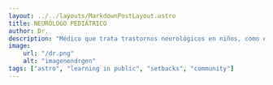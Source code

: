 ```yaml
---
layout: ../../layouts/MarkdownPostLayout.astro
title: NEURÓLOGO PEDIÁTRICO
author: Dr.
description: "Médico que trata trastornos neurológicos en niños, como epilepsia y trastornos del desarrollo. Ofrece diagnóstico y tratamiento enfocados en las necesidades específicas de los pacientes pediátricos."
image:
    url: "/dr.png"
    alt: "imagenendrgen"
tags: ["astro", "learning in public", "setbacks", "community"]
---
```

